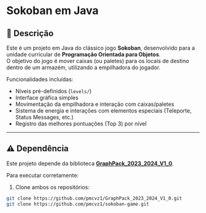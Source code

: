# Sokoban em Java

## 🧩 Descrição

Este é um projeto em Java do clássico jogo **Sokoban**, desenvolvido para a unidade curricular de **Programação Orientada para Objetos**.  
O objetivo do jogo é mover caixas (ou paletes) para os locais de destino dentro de um armazém, utilizando a empilhadora do jogador.

Funcionalidades incluídas:  
- Níveis pré-definidos (`levels/`)  
- Interface gráfica simples  
- Movimentação da empilhadora e interação com caixas/paletes  
- Sistema de energia e interações com elementos especiais (Teleporte, Status Messages, etc.)  
- Registro das melhores pontuações (Top 3) por nível  

---

## ⚠️ Dependência

Este projeto depende da biblioteca **[GraphPack_2023_2024_V1_0](https://github.com/pmcvz1/GraphPack_2023_2024_V1_0)**.  

Para executar corretamente:  
1. Clone ambos os repositórios:
```bash
git clone https://github.com/pmcvz1/GraphPack_2023_2024_V1_0.git
git clone https://github.com/pmcvz1/sokoban-game.git
